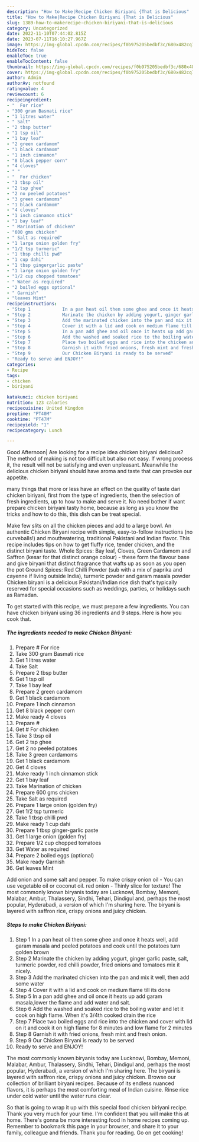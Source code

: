 ```yaml
---
description: "How to Make|Recipe Chicken Biriyani {That is Delicious"
title: "How to Make|Recipe Chicken Biriyani {That is Delicious"
slug: 1389-how-to-makerecipe-chicken-biriyani-that-is-delicious
category: Uncategorized
date: 2022-11-10T07:44:02.815Z
date: 2023-07-11T16:10:27.967Z
image: https://img-global.cpcdn.com/recipes/f0b975205bedbf3c/680x482cq70/chicken-biriyani-recipe-main-photo.jpg
hideToc: false
enableToc: true
enableTocContent: false
thumbnail: https://img-global.cpcdn.com/recipes/f0b975205bedbf3c/680x482cq70/chicken-biriyani-recipe-main-photo.jpg
cover: https://img-global.cpcdn.com/recipes/f0b975205bedbf3c/680x482cq70/chicken-biriyani-recipe-main-photo.jpg
author: Admin
authorAv: notfound
ratingvalue: 4
reviewcount: 6
recipeingredient:
- "  For rice"
- "300 gram Basmati rice"
- "1 litres water"
- " Salt"
- "2 tbsp butter"
- "1 tsp oil"
- "1 bay leaf"
- "2 green cardamom"
- "1 black cardamom"
- "1 inch cinnamon"
- "8 black pepper corn"
- "4 cloves"
- " "
- "  For chicken"
- "3 tbsp oil"
- "2 tsp ghee"
- "2 no peeled potatoes"
- "3 green cardamoms"
- "1 black cardamom"
- "4 cloves"
- "1 inch cinnamon stick"
- "1 bay leaf"
- " Marination of chicken"
- "600 gms chicken"
- " Salt as required"
- "1 large onion golden fry"
- "1/2 tsp turmeric"
- "1 tbsp chilli pwd"
- "1 cup dahi"
- "1 tbsp gingergarlic paste"
- "1 large onion golden fry"
- "1/2 cup chopped tomatoes"
- " Water as required"
- "2 boiled eggs optional"
- " Garnish"
- "leaves Mint"
recipeinstructions:
- "Step 1            In a pan heat oil then some ghee and once it heats well, add garam masala and peeled potatoes and cook until the potatoes turn golden brown"
- "Step 2            Marinate the chicken by adding yogurt, ginger garlic paste, salt, turmeric powder, red chilli powder, fried onions and tomatoes mix it nicely."
- "Step 3            Add the marinated chicken into the pan and mix it well, then add some water"
- "Step 4            Cover it with a lid and cook on medium flame till its done"
- "Step 5            In a pan add ghee and oil once it heats up add garam masala,lower the flame and add water and salt."
- "Step 6            Add the washed and soaked rice to the boiling water and let it cook on high flame. When it&#39;s 3/4th cooked drain the rice"
- "Step 7            Place two boiled eggs and rice into the chicken and cover with lid on it and cook it on high flame for 8 minutes and low flame for 2 minutes"
- "Step 8            Garnish it with fried onions, fresh mint and fresh onion."
- "Step 9            Our Chicken Biryani is ready to be served"
- "Ready to serve and ENJOY!"
categories:
- Recipe
tags:
- chicken
- biriyani

katakunci: chicken biriyani 
nutrition: 123 calories
recipecuisine: United Kingdom
preptime: "PT40M"
cooktime: "PT47M"
recipeyield: "1"
recipecategory: Lunch

---
```



Good Afternoon| Are looking for a recipe idea chicken biriyani delicious? The method of making is not too difficult but also not easy. If wrong process it, the result will not be satisfying and even unpleasant. Meanwhile the delicious chicken biriyani should have aroma and taste that can provoke our appetite.






many things that more or less have an effect on the quality of taste dari chicken biriyani, first from the type of ingredients, then the selection of fresh ingredients, up to how to make and serve it. No need bother if want prepare chicken biriyani tasty home, because as long as you know the tricks and how to do this, this dish can be treat special.


Make few slits on all the chicken pieces and add to a large bowl. An authentic Chicken Biryani recipe with simple, easy-to-follow instructions (no curveballs!) and mouthwatering, traditional Pakistani and Indian flavor. This recipe includes tips on how to get fluffy rice, tender chicken, and the distinct biryani taste. Whole Spices: Bay leaf, Cloves, Green Cardamom and Saffron (kesar for that distinct orange colour) - these form the flavour base and give biryani that distinct fragrance that wafts up as soon as you open the pot Ground Spices: Red Chilli Powder (sub with a mix of paprika and cayenne if living outside India), turmeric powder and garam masala powder Chicken biryani is a delicious Pakistani/Indian rice dish that&#39;s typically reserved for special occasions such as weddings, parties, or holidays such as Ramadan.


To get started with this recipe, we must prepare a few ingredients. You can have chicken biriyani using 36 ingredients and 9 steps. Here is how you cook that.

<!--inarticleads1-->

##### The ingredients needed to make Chicken Biriyani:

1. Prepare  # For rice
1. Take 300 gram Basmati rice
1. Get 1 litres water
1. Take  Salt
1. Prepare 2 tbsp butter
1. Get 1 tsp oil
1. Take 1 bay leaf
1. Prepare 2 green cardamom
1. Get 1 black cardamom
1. Prepare 1 inch cinnamon
1. Get 8 black pepper corn
1. Make ready 4 cloves
1. Prepare  #
1. Get  # For chicken
1. Take 3 tbsp oil
1. Get 2 tsp ghee
1. Get 2 no peeled potatoes
1. Take 3 green cardamoms
1. Get 1 black cardamom
1. Get 4 cloves
1. Make ready 1 inch cinnamon stick
1. Get 1 bay leaf
1. Take  Marination of chicken
1. Prepare 600 gms chicken
1. Take  Salt as required
1. Prepare 1 large onion (golden fry)
1. Get 1/2 tsp turmeric
1. Take 1 tbsp chilli pwd
1. Make ready 1 cup dahi
1. Prepare 1 tbsp ginger-garlic paste
1. Get 1 large onion (golden fry)
1. Prepare 1/2 cup chopped tomatoes
1. Get  Water as required
1. Prepare 2 boiled eggs (optional)
1. Make ready  Garnish
1. Get leaves Mint


Add onion and some salt and pepper. To make crispy onion oil - You can use vegetable oil or coconut oil. red onion - Thinly slice for texture! The most commonly known biryanis today are Lucknowi, Bombay, Memoni, Malabar, Ambur, Thalassery, Sindhi, Tehari, Dindigul and, perhaps the most popular, Hyderabadi, a version of which I&#39;m sharing here. The biryani is layered with saffron rice, crispy onions and juicy chicken. 

<!--inarticleads2-->

##### Steps to make Chicken Biriyani:

1. Step 1            In a pan heat oil then some ghee and once it heats well, add garam masala and peeled potatoes and cook until the potatoes turn golden brown
1. Step 2            Marinate the chicken by adding yogurt, ginger garlic paste, salt, turmeric powder, red chilli powder, fried onions and tomatoes mix it nicely.
1. Step 3            Add the marinated chicken into the pan and mix it well, then add some water
1. Step 4            Cover it with a lid and cook on medium flame till its done
1. Step 5            In a pan add ghee and oil once it heats up add garam masala,lower the flame and add water and salt.
1. Step 6            Add the washed and soaked rice to the boiling water and let it cook on high flame. When it&#39;s 3/4th cooked drain the rice
1. Step 7            Place two boiled eggs and rice into the chicken and cover with lid on it and cook it on high flame for 8 minutes and low flame for 2 minutes
1. Step 8            Garnish it with fried onions, fresh mint and fresh onion.
1. Step 9            Our Chicken Biryani is ready to be served
1. Ready to serve and ENJOY!

The most commonly known biryanis today are Lucknowi, Bombay, Memoni, Malabar, Ambur, Thalassery, Sindhi, Tehari, Dindigul and, perhaps the most popular, Hyderabadi, a version of which I&#39;m sharing here. The biryani is layered with saffron rice, crispy onions and juicy chicken. Browse our collection of brilliant biryani recipes. Because of its endless nuanced flavors, it is perhaps the most comforting meal of Indian cuisine. Rinse rice under cold water until the water runs clear. 

So that is going to wrap it up with this special food chicken biriyani recipe. Thank you very much for your time. I'm confident that you will make this at home. There's gonna be more interesting food in home recipes coming up. Remember to bookmark this page in your browser, and share it to your family, colleague and friends. Thank you for reading. Go on get cooking!

